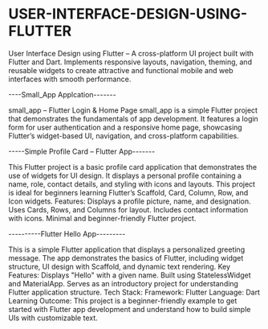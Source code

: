 # USER-INTERFACE-DESIGN-USING-FLUTTER
User Interface Design using Flutter – A cross-platform UI project built with Flutter and Dart. Implements responsive layouts, navigation, theming, and reusable widgets to create attractive and functional mobile and web interfaces with smooth performance.



----Small_App Applcation-------

small_app – Flutter Login & Home Page
small_app is a simple Flutter project that demonstrates the fundamentals of app development. It features a login form for user authentication and a responsive home page, showcasing Flutter’s widget-based UI, navigation, and cross-platform capabilities.


-----Simple Profile Card – Flutter App-------

This Flutter project is a basic profile card application that demonstrates the use of widgets for UI design. It displays a personal profile containing a name, role, contact details, and styling with icons and layouts. This project is ideal for beginners learning Flutter’s Scaffold, Card, Column, Row, and Icon widgets.
Features:
Displays a profile picture, name, and designation.
Uses Cards, Rows, and Columns for layout.
Includes contact information with icons.
Minimal and beginner-friendly Flutter project.


----------Flutter Hello App---------

This is a simple Flutter application that displays a personalized greeting message. The app demonstrates the basics of Flutter, including widget structure, UI design with Scaffold, and dynamic text rendering.
Key Features:
  Displays "Hello" with a given name.
  Built using StatelessWidget and MaterialApp.
  Serves as an introductory project for understanding Flutter application structure.
Tech Stack:
  Framework: Flutter
  Language: Dart
Learning Outcome:
  This project is a beginner-friendly example to get started with Flutter app development and understand how to build simple UIs with customizable text.
